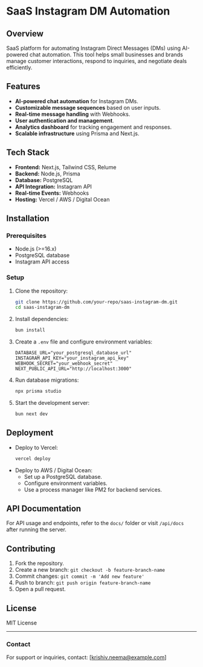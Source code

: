 # SaaS Instagram DM Automation

## Overview
SaaS platform for automating Instagram Direct Messages (DMs) using AI-powered chat automation. This tool helps small businesses and brands manage customer interactions, respond to inquiries, and negotiate deals efficiently.

## Features
- **AI-powered chat automation** for Instagram DMs.
- **Customizable message sequences** based on user inputs.
- **Real-time message handling** with Webhooks.
- **User authentication and management**.
- **Analytics dashboard** for tracking engagement and responses.
- **Scalable infrastructure** using Prisma and Next.js.

## Tech Stack
- **Frontend:** Next.js, Tailwind CSS, Relume
- **Backend:** Node.js, Prisma
- **Database:** PostgreSQL
- **API Integration:** Instagram API
- **Real-time Events:** Webhooks
- **Hosting:** Vercel / AWS / Digital Ocean

## Installation
### Prerequisites
- Node.js (>=16.x)
- PostgreSQL database
- Instagram API access

### Setup
1. Clone the repository:
   ```sh
   git clone https://github.com/your-repo/saas-instagram-dm.git
   cd saas-instagram-dm
   ```
2. Install dependencies:
   ```sh
   bun install
   ```
3. Create a `.env` file and configure environment variables:
   ```env
   DATABASE_URL="your_postgresql_database_url"
   INSTAGRAM_API_KEY="your_instagram_api_key"
   WEBHOOK_SECRET="your_webhook_secret"
   NEXT_PUBLIC_API_URL="http://localhost:3000"
   ```
4. Run database migrations:
   ```sh
   npx prisma studio
   ```
5. Start the development server:
   ```sh
   bun next dev
   ```

## Deployment
- Deploy to Vercel:
  ```sh
  vercel deploy
  ```
- Deploy to AWS / Digital Ocean:
  - Set up a PostgreSQL database.
  - Configure environment variables.
  - Use a process manager like PM2 for backend services.

## API Documentation
For API usage and endpoints, refer to the `docs/` folder or visit `/api/docs` after running the server.

## Contributing
1. Fork the repository.
2. Create a new branch: `git checkout -b feature-branch-name`
3. Commit changes: `git commit -m 'Add new feature'`
4. Push to branch: `git push origin feature-branch-name`
5. Open a pull request.

## License
MIT License

---
### Contact
For support or inquiries, contact: [krishiv.neema@example.com]

